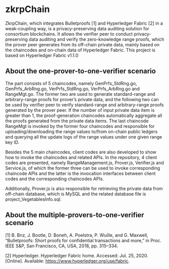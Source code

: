 # zkrpChain
ZkrpChain, which integrates Bulletproofs [1] and Hyperledger Fabric [2] in a weak-coupling way, is a privacy-preserving data auditing solution for consortium blockchains. It allows the verifier peer to conduct privacy-preserving data auditing and verify the zero-knowledge range proofs, which the prover peer generates from its off-chain private data, mainly based on the chaincodes and on-chain data of Hyperledger Fabric. This project is based on Hyperledger Fabric v1.1.0

About the one-prover-to-one-verifier scenario
----------
The part consists of 5 chaincodes, namely GenPrfs_StdRng.go, GenPrfs_ArbRng.go, VerPrfs_StdRng.go, VerPrfs_ArbRng.go and RangeMgt.go. The former two are used to generate standard-range and arbitrary-range proofs for prover’s private data, and the following two can be used by verifier peer to verify standard-range and arbitrary-range proofs generated by the prover peer. If the number of input private data item is greater than 1, the proof-generation chaincodes automatically aggregate all the proofs generated from the private data items. The last chaincode RangeMgt is invoked by the former four chaincodes and responsible for uploading/downloading the range values to/from on-chain public ledgers and querying all the update logs of the range values under one given range key ID.

Besides the 5 main chaincodes, client codes are also developed to show how to invoke the chaincodes and related APIs. In the repository, 4 client codes are presented, namely RangeManagement.js, Prover.js, Verifier.js and Service.js, of which the former three can be used to invoke corresponding chaincode APIs and the latter is the invocation interfaces between client codes and the corresponding chaincodes APIs. 

Additionally, Prover.js is also responsible for retrieving the private data from off-chain database, which is MySQL and the related database file is project_VegetablesInfo.sql.

About the multiple-provers-to-one-verifier scenario
----------

[1] B. Bnz, J. Bootle, D. Boneh, A. Poelstra, P. Wuille, and G. Maxwell, “Bulletproofs: Short proofs for confidential transactions and more,” in Proc. IEEE S&P, San Francisco, CA, USA, 2018, pp. 315–334.

[2] Hyperledger. Hyperledger Fabric home. Accessed: Jul. 25, 2020. [Online]. Available: https://www.hyperledger.org/use/fabric.
